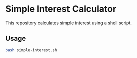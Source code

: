 # Simple Interest Calculator

This repository calculates simple interest using a shell script.

## Usage
```bash
bash simple-interest.sh
